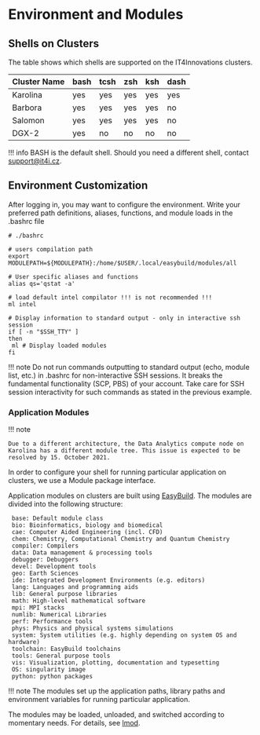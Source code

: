 # Environment and Modules

## Shells on Clusters

The table shows which shells are supported on the IT4Innovations clusters.

| Cluster Name    | bash | tcsh | zsh | ksh | dash |
| --------------- | ---- | ---- | --- | --- | ---- |
| Karolina        | yes  | yes  | yes | yes | yes  |
| Barbora         | yes  | yes  | yes | yes | no   |
| Salomon         | yes  | yes  | yes | yes | no   |
| DGX-2           | yes  | no   | no  | no  | no   |

!!! info
    BASH is the default shell. Should you need a different shell, contact support@it4i.cz.

## Environment Customization

After logging in, you may want to configure the environment. Write your preferred path definitions, aliases, functions, and module loads in the .bashrc file

```console
# ./bashrc

# users compilation path
export MODULEPATH=${MODULEPATH}:/home/$USER/.local/easybuild/modules/all

# User specific aliases and functions
alias qs='qstat -a'

# load default intel compilator !!! is not recommended !!!
ml intel

# Display information to standard output - only in interactive ssh session
if [ -n "$SSH_TTY" ]
then
 ml # Display loaded modules
fi
```

!!! note
    Do not run commands outputting to standard output (echo, module list, etc.) in .bashrc for non-interactive SSH sessions. It breaks the fundamental functionality (SCP, PBS) of your account. Take care for SSH session interactivity for such commands as stated in the previous example.

### Application Modules

!!! note

    Due to a different architecture, the Data Analytics compute node on Karolina has a different module tree. This issue is expected to be resolved by 15. October 2021.

In order to configure your shell for running particular application on clusters, we use a Module package interface.

Application modules on clusters are built using [EasyBuild][1]. The modules are divided into the following structure:

```
 base: Default module class
 bio: Bioinformatics, biology and biomedical
 cae: Computer Aided Engineering (incl. CFD)
 chem: Chemistry, Computational Chemistry and Quantum Chemistry
 compiler: Compilers
 data: Data management & processing tools
 debugger: Debuggers
 devel: Development tools
 geo: Earth Sciences
 ide: Integrated Development Environments (e.g. editors)
 lang: Languages and programming aids
 lib: General purpose libraries
 math: High-level mathematical software
 mpi: MPI stacks
 numlib: Numerical Libraries
 perf: Performance tools
 phys: Physics and physical systems simulations
 system: System utilities (e.g. highly depending on system OS and hardware)
 toolchain: EasyBuild toolchains
 tools: General purpose tools
 vis: Visualization, plotting, documentation and typesetting
 OS: singularity image
 python: python packages
```

!!! note
    The modules set up the application paths, library paths and environment variables for running particular application.

The modules may be loaded, unloaded, and switched according to momentary needs. For details, see [lmod][2].

[1]: software/tools/easybuild.md
[2]: software/modules/lmod.md
